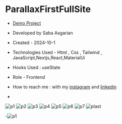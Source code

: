 # ParallaxFirstFullSite  


 












- [Demo Project](https://parallaxsiteone.vercel.app/)

- Developed by Saba Asgarian

- Created - 2024-10-1

- Technologies Used - Html , Css , Tailwind , JavaScript,Nextjs,React,MaterialUi

- Hooks Used : useState 

- Role - Frontend

- How to reach me : with my [instagram](https://www.instagram.com/saba_asgarian_web?igsh=M2Z2dTU3cHFmeW1o&utm_source=qr) and [linkedin](https://www.linkedin.com/in/saba-asgarian-69161088?utm_source=share&utm_campaign=share_via&utm_content=profile&utm_medium=ios_app)

- 
![p1](https://github.com/user-attachments/assets/fe494197-6168-4a01-b8a8-4a60a2f905b0)
![p2](https://github.com/user-attachments/assets/dcde6dc6-01c3-4952-8dca-abd51c187b5f)
![p3](https://github.com/user-attachments/assets/579133e2-b2dd-43ca-8e63-6156b084c205)
![p4](https://github.com/user-attachments/assets/931afd02-daa0-444c-aadc-51174e973099)
![p5](https://github.com/user-attachments/assets/8f27d887-0610-4683-b3e3-48e87fab0e28)
![p6](https://github.com/user-attachments/assets/e318fb6e-8f54-417d-af01-bf15a594bb97)
![p7](https://github.com/user-attachments/assets/e42a9419-244d-41d8-a317-2b26399a6f5b)
![plast](https://github.com/user-attachments/assets/0110051d-0571-4615-813a-906443321d67)






-![p1](https://github.com/user-attachments/assets/ea25c7c8-809c-4101-8986-836ae120e56b)
